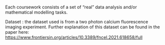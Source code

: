 Each coursework consists of a set of “real” data analysis and/or mathematical modelling tasks. 

Dataset :  the dataset used is from a two photon calcium fluorescence imaging experiment. Further explanation of this dataset can be found in the paper here:
https://www.frontiersin.org/articles/10.3389/fncel.2021.618658/full
